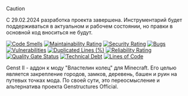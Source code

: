 > [!CAUTION]
> С 29.02.2024 разработка проекта завершена. Инструментарий будет поддерживаться в актуальном и рабочем состоянии, но
> правки в основной код вноситься не будут.

[![Code Smells][code_smells_badge]][code_smells_link]
[![Maintainability Rating][maintainability_rating_badge]][maintainability_rating_link]
[![Security Rating][security_rating_badge]][security_rating_link]
[![Bugs][bugs_badge]][bugs_link]
[![Vulnerabilities][vulnerabilities_badge]][vulnerabilities_link]
[![Duplicated Lines (%)][duplicated_lines_density_badge]][duplicated_lines_density_link]
[![Reliability Rating][reliability_rating_badge]][reliability_rating_link]
[![Quality Gate Status][quality_gate_status_badge]][quality_gate_status_link]
[![Technical Debt][technical_debt_badge]][technical_debt_link]
[![Lines of Code][lines_of_code_badge]][lines_of_code_link]

Genst II - аддон к моду "Властелин колец" для Minecraft. Его целью является закрепление городов, замков, деревень, башен
и руин на путевых точках мода. По своей сути, это переосмысление и альтернатива проекта Genstructures Official.

<!----------------------------------------------------------------------------->

[code_smells_badge]: https://sonarcloud.io/api/project_badges/measure?project=Hummel009_Genst-II&metric=code_smells
[code_smells_link]: https://sonarcloud.io/summary/overall?id=Hummel009_Genst-II
[maintainability_rating_badge]: https://sonarcloud.io/api/project_badges/measure?project=Hummel009_Genst-II&metric=sqale_rating
[maintainability_rating_link]: https://sonarcloud.io/summary/overall?id=Hummel009_Genst-II
[security_rating_badge]: https://sonarcloud.io/api/project_badges/measure?project=Hummel009_Genst-II&metric=security_rating
[security_rating_link]: https://sonarcloud.io/summary/overall?id=Hummel009_Genst-II
[bugs_badge]: https://sonarcloud.io/api/project_badges/measure?project=Hummel009_Genst-II&metric=bugs
[bugs_link]: https://sonarcloud.io/summary/overall?id=Hummel009_Genst-II
[vulnerabilities_badge]: https://sonarcloud.io/api/project_badges/measure?project=Hummel009_Genst-II&metric=vulnerabilities
[vulnerabilities_link]: https://sonarcloud.io/summary/overall?id=Hummel009_Genst-II
[duplicated_lines_density_badge]: https://sonarcloud.io/api/project_badges/measure?project=Hummel009_Genst-II&metric=duplicated_lines_density
[duplicated_lines_density_link]: https://sonarcloud.io/summary/overall?id=Hummel009_Genst-II
[reliability_rating_badge]: https://sonarcloud.io/api/project_badges/measure?project=Hummel009_Genst-II&metric=reliability_rating
[reliability_rating_link]: https://sonarcloud.io/summary/overall?id=Hummel009_Genst-II
[quality_gate_status_badge]: https://sonarcloud.io/api/project_badges/measure?project=Hummel009_Genst-II&metric=alert_status
[quality_gate_status_link]: https://sonarcloud.io/summary/overall?id=Hummel009_Genst-II
[technical_debt_badge]: https://sonarcloud.io/api/project_badges/measure?project=Hummel009_Genst-II&metric=sqale_index
[technical_debt_link]: https://sonarcloud.io/summary/overall?id=Hummel009_Genst-II
[lines_of_code_badge]: https://sonarcloud.io/api/project_badges/measure?project=Hummel009_Genst-II&metric=ncloc
[lines_of_code_link]: https://sonarcloud.io/summary/overall?id=Hummel009_Genst-II
